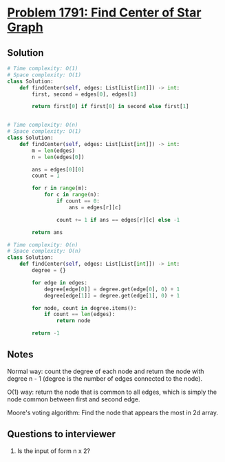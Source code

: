 # [Problem 1791: Find Center of Star Graph](https://leetcode.com/problems/find-center-of-star-graph/)

## Solution

```py
# Time complexity: O(1)
# Space complexity: O(1)
class Solution:
    def findCenter(self, edges: List[List[int]]) -> int:
        first, second = edges[0], edges[1]

        return first[0] if first[0] in second else first[1]


# Time complexity: O(n)
# Space complexity: O(1)
class Solution:
    def findCenter(self, edges: List[List[int]]) -> int:
        m = len(edges)
        n = len(edges[0])

        ans = edges[0][0]
        count = 1

        for r in range(m):
            for c in range(n):
                if count == 0:
                    ans = edges[r][c]

                count += 1 if ans == edges[r][c] else -1

        return ans

# Time complexity: O(n)
# Space complexity: O(n)
class Solution:
    def findCenter(self, edges: List[List[int]]) -> int:
        degree = {}

        for edge in edges:
            degree[edge[0]] = degree.get(edge[0], 0) + 1
            degree[edge[1]] = degree.get(edge[1], 0) + 1

        for node, count in degree.items():
            if count == len(edges):
                return node

        return -1

```

## Notes

Normal way: count the degree of each node and return the node with degree n - 1 (degree is the number of edges connected to the node).

O(1) way: return the node that is common to all edges, which is simply the node common between first and second edge.

Moore's voting algorithm: Find the node that appears the most in 2d array.

## Questions to interviewer

1. Is the input of form n x 2?
